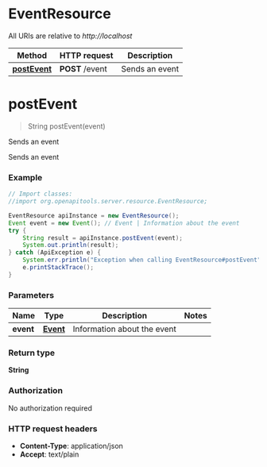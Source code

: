 # EventResource

All URIs are relative to *http://localhost*

Method | HTTP request | Description
------------- | ------------- | -------------
[**postEvent**](EventResource.md#postEvent) | **POST** /event | Sends an event


<a name="postEvent"></a>
# **postEvent**
> String postEvent(event)

Sends an event

Sends an event

### Example
```java
// Import classes:
//import org.openapitools.server.resource.EventResource;

EventResource apiInstance = new EventResource();
Event event = new Event(); // Event | Information about the event
try {
    String result = apiInstance.postEvent(event);
    System.out.println(result);
} catch (ApiException e) {
    System.err.println("Exception when calling EventResource#postEvent");
    e.printStackTrace();
}
```

### Parameters

Name | Type | Description  | Notes
------------- | ------------- | ------------- | -------------
 **event** | [**Event**](Event.md)| Information about the event |

### Return type

**String**

### Authorization

No authorization required

### HTTP request headers

 - **Content-Type**: application/json
 - **Accept**: text/plain

